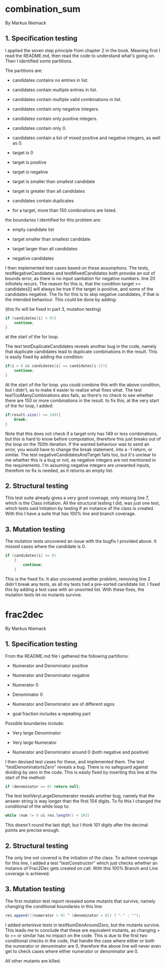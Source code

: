 # combination_sum
By Markus Niemack
## 1. Specification testing

I applied the seven step principle from chapter 2 in the book. Meaning first I read the README.md, then read the code to
understand what's going on. Then I identified some partitions.

The partitions are:

- candidates contains no entries in list.

- candidates contain multiple entries in list.

- candidates contain multiple valid combinations in list.

- candidates contain only negative integers.

- candidates contain only positive integers.

- candidates contain only 0.

- candidates contain a list of mixed positive and negative integers, as well as 0.

- target is 0

- target is positive

- target is negative

- target is smaller than smallest candidate

- target is greater than all candidates

- candidates contain duplicates

- for a target, more than 150 combinations are listed.

the boundaries I identified for this problem are:

- empty candidate list

- target smaller than smallest candidate

- target larger than all candidates

- negative candidates

I then implemented test cases based on these assumptions.
The tests, testNegativeCandidates and testMixedCandidates both provoke an out of bounds error,
as there is no input sanitation for negative numbers. line 20 infinitely recurs.
The reason for this is, that the condition target >= candidates[i] will always be true
if the target is positive, and some of the candidates negative.
The fix for this is to skip negative candidates, if that is the intended behaviour.
This could be done by adding:

(this fix will be fixed in part 3, mutation testing)
```java
if (candidates[i] < 0){
    continue;
}
```

at the start of the for loop.


The test testDuplicateCandidates reveals another bug in the code, namely that
duplicate candidates lead to duplicate combinations in the result.
This is easily fixed by adding the condition:

```java
if(i > 0 && candidates[i] == candidates[i-1]){
    continue;
}
```

At the start of the for loop. you could combine this with the above condition, but I didn't, as to  make it easier to realize what fixes what.
The test testTooManyCombinations also fails, as there's no check to see whether there are 150 or more combinations in the result.
to fix this, at the very start of the for loop, I added:

```java
if(result.size() >= 149){
    break;
}
```

Note that this does not check if a target only has 149 or less combinations,
but this is hard to know before computation, therefore this just breaks out
of the loop on the 150th iteration. If the wanted behaviour was to send an error, you would have to change the break statement, into a -1 return, or similar.
The test negativeCandidatesAndTarget fails too, but it's unclear to me
whether this is a bug or not, as negative integers are not mentioned in the requirements.
I'm assuming negative integers are unwanted inputs, therefore no fix is needed, as it returns
an empty list.



## 2. Structural testing

This test suite already gives a very good coverage, only missing line 7, which is the
Class initiation. All the structural testing I did, was just one test, which tests
said Initiation by testing if an instance of the class is created. With this
I have a suite that has 100% line and branch coverage.

## 3. Mutation testing

The mutation tests uncovered an issue with the bugfix I provided above. It missed
cases where the candidate is 0.

```java
if (candidates[i] <= 0)
    {
        continue;
    }
```

This is the fixed fix.
It also uncovered another problem, removing line 2 didn't break any tests,
as all my tests had a pre-sorted candidate list. I fixed this by adding a
test case with an unsorted list.
With these fixes, the mutation tests let no mutants survive.


# frac2dec

By Markus Niemack

## 1. Specification testing

From the README.md file i gathered the following partitions:

- Numerator and Denominator positive

- Numerator and Denominator negative

- Numerator 0

- Denominator 0

- Numerator and Denominator are of different signs

- goal fraction includes a repeating part

Possible boundaries include:

- Very large Denominator

- Very large Numerator

- Numerator and Denominator around 0 (both negative and positive)

I then devised test cases for these, and implemented them. The test "testDenominatorIsZero"
reveals a bug. There is no safeguard against dividing by zero in the code. This is easily fixed
by inserting this line at the start of the method:
```java
if (denominator == 0) return null;
```
The test testVeryLargeDenumerator reveals another bug, namely that the answer string is way longer than the first 104 digits.
To fix this I changed the conditional of the while loop to:
```java
while (num != 0 && res.length() < 103)
```
This doesn't round the last digit, but I think 101 digits after the decimal points are precise enough.

## 2. Structural testing

The only line not covered is the initiation of the class. To achieve coverage for this line, I added a test "testConstructor"
which just checks whether an instance of Frac2Dec gets created on call. With this 100% Branch and Line coverage is achieved.

## 3. Mutation testing

The first mutation test report revealed some mutants that survive, namely changing the conditional boundaries in this line:

```Java
res.append(((numerator > 0) ^ (denominator > 0)) ? "-" : "");
```

I added extenisve tests in testNumDenAroundZero, but the mutants survive. This leads me to conclude that these are equivalent mutants,
as changing > to >= or similar has no impact on the code. This is due to the first two conditional checks in the code, that handle
the case where either or both the numerator or denominator are 0, therefore the above line will never even get to check cases where either
numerator or denominator are 0.

All other mutants are killed.




